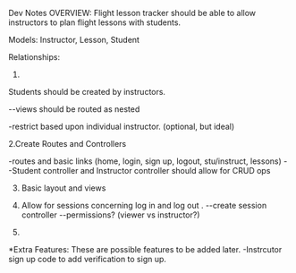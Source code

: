 Dev Notes
OVERVIEW: Flight lesson tracker should be able to allow instructors to plan flight lessons with students.

Models: Instructor, Lesson, Student
  <!-- a. Instructors have: Name, CFI number  --(#currency? #rating? maybe add later) -->
  <!-- b. Lessons have: Instructor(id), Student(id), When(datetime?) --(#aircraft) -->
  <!-- c. Students have: Name --(can add more later#) -->

Relationships:
  <!-- a. Instructors have many students through lessons, and have many lessons
  b. Students have many instructors through lessons, and have many lessons
  c. Lessons belong to both instructors and students -->

1.
<!-- --Create migrations and tables for the models.    -->
<!-- --Create models -->
<!-- --create associations between models -->

<!-- --Drop passwords from students, they're not users! -->
<!-- --validates :author, presence: true EXAMPLE FOR lessons model -->
Students should be created by instructors.

<!-- Create report model and have it belong to instructors. -->
<!-- -Title -Flight_hours -Ground_hours  -->
<!-- --nest within instructor RESTFUL routes  -->
--views should be routed as nested
<!-- -validations for reports -->
-restrict based upon individual instructor. (optional, but ideal)

2.Create Routes and Controllers
<!-- --create controller files -->
-routes and basic links (home, login, sign up, logout, stu/instruct, lessons)
--Student controller and Instructor controller should allow for CRUD ops
<!-- --lesson controller -->
<!-- !!!ONLY INSTRUCTORS SHOULD SIGNUP/LOGIN!!! -->
<!-- !!!APP is designed for employee use and possibly student reference. Students are not intended to alter data!
:Currently, there is no User, only instructors, whom once logged in are in the session[:user_id] as such.  -->

3. Basic layout and views

4. Allow for sessions concerning log in and log out .
  --create session controller
  --permissions? (viewer vs instructor?)

5.


*Extra Features: These are possible features to be added later.
-Instrcutor sign up code to add verification to sign up.